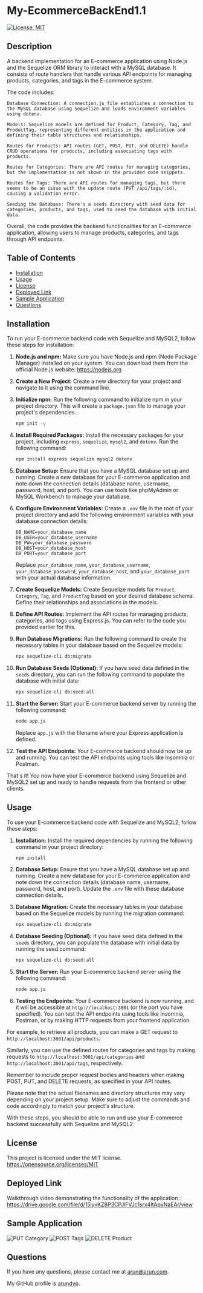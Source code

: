 # My-EcommerceBackEnd1.1
  [![License: MIT](https://img.shields.io/badge/License-MIT-yellow.svg)](https://opensource.org/licenses/MIT)
 ## Description
 A backend implementation for an E-commerce application using Node.js and the Sequelize ORM library to interact with a MySQL database. It consists of route handlers that handle various API endpoints for managing products, categories, and tags in the E-commerce system.

 The code includes:

    Database Connection: A connection.js file establishes a connection to the MySQL database using Sequelize and loads environment variables using dotenv.

    Models: Sequelize models are defined for Product, Category, Tag, and ProductTag, representing different entities in the application and defining their table structures and relationships.

    Routes for Products: API routes (GET, POST, PUT, and DELETE) handle CRUD operations for products, including associating tags with products.

    Routes for Categories: There are API routes for managing categories, but the implementation is not shown in the provided code snippets.

    Routes for Tags: There are API routes for managing tags, but there seems to be an issue with the update route (PUT /api/tags/:id), causing a validation error.

    Seeding the Database: There's a seeds directory with seed data for categories, products, and tags, used to seed the database with initial data.

 Overall, the code provides the backend functionalities for an E-commerce application, allowing users to manage products, categories, and tags through API endpoints.

  ## Table of Contents
  - [Installation](#installation)
  - [Usage](#usage)
  - [License](#license)
  - [Deployed Link](#deployed-link)
  - [Sample Application](#sample-application)
  - [Questions](#questions)
  ## Installation <a name="installation"></a>

To run your E-commerce backend code with Sequelize and MySQL2, follow these steps for installation:

1. **Node.js and npm:**
   Make sure you have Node.js and npm (Node Package Manager) installed on your system. You can download them from the official Node.js website: https://nodejs.org

2. **Create a New Project:**
   Create a new directory for your project and navigate to it using the command line.

3. **Initialize npm:**
   Run the following command to initialize npm in your project directory. This will create a `package.json` file to manage your project's dependencies.

   ```bash
   npm init -y
   ```

4. **Install Required Packages:**
   Install the necessary packages for your project, including `express`, `sequelize`, `mysql2`, and `dotenv`. Run the following command:

   ```bash
   npm install express sequelize mysql2 dotenv
   ```

5. **Database Setup:**
   Ensure that you have a MySQL database set up and running. Create a new database for your E-commerce application and note down the connection details (database name, username, password, host, and port). You can use tools like phpMyAdmin or MySQL Workbench to manage your database.

6. **Configure Environment Variables:**
   Create a `.env` file in the root of your project directory and add the following environment variables with your database connection details:

   ```
   DB_NAME=your_database_name
   DB_USER=your_database_username
   DB_PW=your_database_password
   DB_HOST=your_database_host
   DB_PORT=your_database_port
   ```

   Replace `your_database_name`, `your_database_username`, `your_database_password`, `your_database_host`, and `your_database_port` with your actual database information.

7. **Create Sequelize Models:**
   Create Sequelize models for `Product`, `Category`, `Tag`, and `ProductTag` based on your desired database schema. Define their relationships and associations in the models.

8. **Define API Routes:**
   Implement the API routes for managing products, categories, and tags using Express.js. You can refer to the code you provided earlier for this.

9. **Run Database Migrations:**
   Run the following command to create the necessary tables in your database based on the Sequelize models:

   ```bash
   npx sequelize-cli db:migrate
   ```

10. **Run Database Seeds (Optional):**
    If you have seed data defined in the `seeds` directory, you can run the following command to populate the database with initial data:

    ```bash
    npx sequelize-cli db:seed:all
    ```

11. **Start the Server:**
    Start your E-commerce backend server by running the following command:

    ```bash
    node app.js
    ```

    Replace `app.js` with the filename where your Express application is defined.

12. **Test the API Endpoints:**
    Your E-commerce backend should now be up and running. You can test the API endpoints using tools like Insomnia or Postman.

That's it! You now have your E-commerce backend using Sequelize and MySQL2 set up and ready to handle requests from the frontend or other clients.

 
## Usage <a name="usage"></a>
  
To use your E-commerce backend code with Sequelize and MySQL2, follow these steps:

1. **Installation:**
   Install the required dependencies by running the following command in your project directory:

   ```bash
   npm install
   ```

2. **Database Setup:**
   Ensure that you have a MySQL database set up and running. Create a new database for your E-commerce application and note down the connection details (database name, username, password, host, and port). Update the `.env` file with these database connection details.

3. **Database Migration:**
   Create the necessary tables in your database based on the Sequelize models by running the migration command:

   ```bash
   npx sequelize-cli db:migrate
   ```

4. **Database Seeding (Optional):**
   If you have seed data defined in the `seeds` directory, you can populate the database with initial data by running the seed command:

   ```bash
   npx sequelize-cli db:seed:all
   ```

5. **Start the Server:**
   Run your E-commerce backend server using the following command:

   ```bash
   node app.js
   ```

6. **Testing the Endpoints:**
   Your E-commerce backend is now running, and it will be accessible at `http://localhost:3001` (or the port you have specified). You can test the API endpoints using tools like Insomnia, Postman, or by making HTTP requests from your frontend application.

For example, to retrieve all products, you can make a GET request to `http://localhost:3001/api/products`.

Similarly, you can use the defined routes for categories and tags by making requests to `http://localhost:3001/api/categories` and `http://localhost:3001/api/tags`, respectively.

Remember to include proper request bodies and headers when making POST, PUT, and DELETE requests, as specified in your API routes.

Please note that the actual filenames and directory structures may vary depending on your project setup. Make sure to adjust the commands and code accordingly to match your project's structure.

With these steps, you should be able to run and use your E-commerce backend successfully with Sequelize and MySQL2.
  
  ## License <a name="license"></a>
  This project is licensed under the MIT license.
  https://opensource.org/licenses/MIT
  
  ## Deployed Link <a name="deployed-link"></a>
  Walkthrough video demonstrating the functionality of the application : https://drive.google.com/file/d/15iyxKZ8P3CPJlFVJc1srx4ltApyNaEAr/view
  
  ## Sample Application <a name="sample-application"></a>
  
  ![PUT Category](./assets/put-cat-sample.png)
  ![POST Tags](./assets/post-tags-sample.png)
  ![DELETE Product](./assets/del-prod-sample.png)

  ## Questions <a name="questions"></a>
  If you have any questions, please contact me at arun@arun.com. 
  
  My GitHub profile is [arundvp](https://github.com/arundvp).

